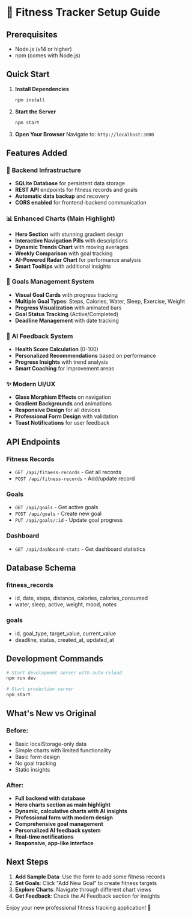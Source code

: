 # 🚀 Fitness Tracker Setup Guide

## Prerequisites
- Node.js (v14 or higher)
- npm (comes with Node.js)

## Quick Start

1. **Install Dependencies**
   ```bash
   npm install
   ```

2. **Start the Server**
   ```bash
   npm start
   ```

3. **Open Your Browser**
   Navigate to: `http://localhost:3000`

## Features Added

### 🔧 **Backend Infrastructure**
- **SQLite Database** for persistent data storage
- **REST API** endpoints for fitness records and goals
- **Automatic data backup** and recovery
- **CORS enabled** for frontend-backend communication

### 📊 **Enhanced Charts (Main Highlight)**
- **Hero Section** with stunning gradient design
- **Interactive Navigation Pills** with descriptions
- **Dynamic Trends Chart** with moving averages
- **Weekly Comparison** with goal tracking
- **AI-Powered Radar Chart** for performance analysis
- **Smart Tooltips** with additional insights

### 🎯 **Goals Management System**
- **Visual Goal Cards** with progress tracking
- **Multiple Goal Types**: Steps, Calories, Water, Sleep, Exercise, Weight
- **Progress Visualization** with animated bars
- **Goal Status Tracking** (Active/Completed)
- **Deadline Management** with date tracking

### 🤖 **AI Feedback System**
- **Health Score Calculation** (0-100)
- **Personalized Recommendations** based on performance
- **Progress Insights** with trend analysis
- **Smart Coaching** for improvement areas

### ✨ **Modern UI/UX**
- **Glass Morphism Effects** on navigation
- **Gradient Backgrounds** and animations
- **Responsive Design** for all devices
- **Professional Form Design** with validation
- **Toast Notifications** for user feedback

## API Endpoints

### Fitness Records
- `GET /api/fitness-records` - Get all records
- `POST /api/fitness-records` - Add/update record

### Goals
- `GET /api/goals` - Get active goals
- `POST /api/goals` - Create new goal
- `PUT /api/goals/:id` - Update goal progress

### Dashboard
- `GET /api/dashboard-stats` - Get dashboard statistics

## Database Schema

### fitness_records
- id, date, steps, distance, calories, calories_consumed
- water, sleep, active, weight, mood, notes

### goals
- id, goal_type, target_value, current_value
- deadline, status, created_at, updated_at

## Development Commands

```bash
# Start development server with auto-reload
npm run dev

# Start production server
npm start
```

## What's New vs Original

### Before:
- Basic localStorage-only data
- Simple charts with limited functionality
- Basic form design
- No goal tracking
- Static insights

### After:
- **Full backend with database**
- **Hero charts section as main highlight**
- **Dynamic, calculative charts with AI insights**
- **Professional form with modern design**
- **Comprehensive goal management**
- **Personalized AI feedback system**
- **Real-time notifications**
- **Responsive, app-like interface**

## Next Steps

1. **Add Sample Data**: Use the form to add some fitness records
2. **Set Goals**: Click "Add New Goal" to create fitness targets
3. **Explore Charts**: Navigate through different chart views
4. **Get Feedback**: Check the AI Feedback section for insights

Enjoy your new professional fitness tracking application! 🎉